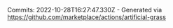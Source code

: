 Commits: 2022-10-28T16:27:47.330Z - Generated via https://github.com/marketplace/actions/artificial-grass
<br>
